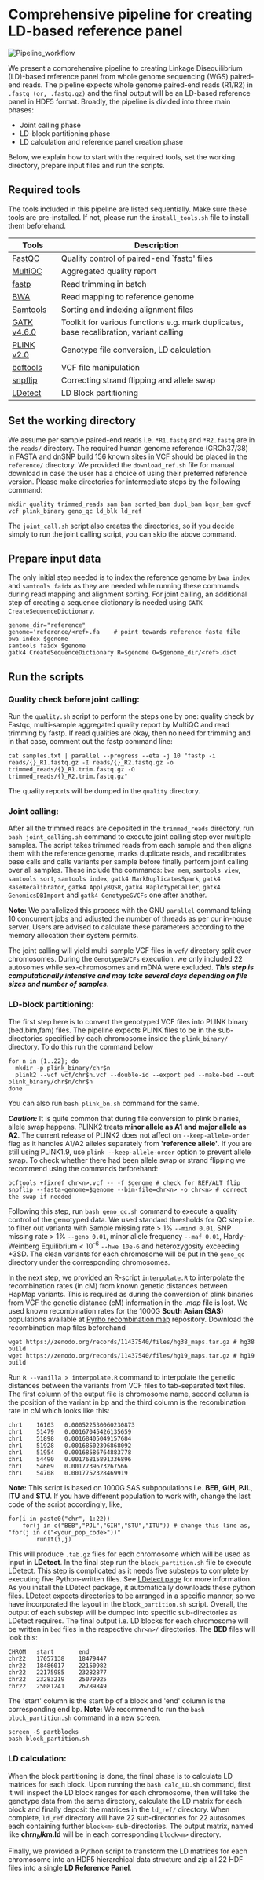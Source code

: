 # Comprehensive pipeline for creating LD-based reference panel
![Pipeline_workflow](https://github.com/user-attachments/assets/a8143c56-f936-4ceb-8f7f-c67a80478613)

We present a comprehensive pipeline to creating Linkage Disequilibrium (LD)-based reference panel from whole genome sequencing (WGS) paired-end reads. The pipeline expects whole genome paired-end reads (R1/R2) in `.fastq (or, .fastq.gz)` and the final output will be an LD-based reference panel in HDF5 format. 
Broadly, the pipeline is divided into three main phases:
* Joint calling phase
* LD-block partitioning phase
* LD calculation and reference panel creation phase

Below, we explain how to start with the required tools, set the working directory, prepare input files and run the scripts.
## Required tools
The tools included in this pipeline are listed sequentially. Make sure these tools are pre-installed. If not, please run the `install_tools.sh` file to install them beforehand. 

| Tools | Description |
| --- | --- |
| [FastQC](https://www.bioinformatics.babraham.ac.uk/projects/fastqc/) | Quality control of paired-end `fastq' files |
| [MultiQC](https://multiqc.info/) | Aggregated quality report |
| [fastp](https://github.com/OpenGene/fastp) | Read trimming in batch |
| [BWA](https://bio-bwa.sourceforge.net/) | Read mapping to reference genome |
| [Samtools](https://www.htslib.org/) | Sorting and indexing alignment files |
| [GATK v4.6.0](https://gatk.broadinstitute.org/hc/en-us) | Toolkit for various functions e.g. mark duplicates, base recalibration, variant calling |
| [PLINK v2.0](https://www.cog-genomics.org/plink/2.0/) | Genotype file conversion, LD calculation |
| [bcftools](https://samtools.github.io/bcftools/howtos/index.html) | VCF file manipulation |      
| [snpflip](https://github.com/biocore-ntnu/snpflip) | Correcting strand flipping and allele swap |
| [LDetect](https://bitbucket.org/nygcresearch/ldetect/src/master/) | LD Block partitioning | 

## Set the working directory
We assume per sample paired-end reads i.e. `*R1.fastq` and `*R2.fastq` are in the `reads/` directory. The required human genome reference (GRCh37/38) in FASTA and dnSNP [build 156](https://ftp.ncbi.nih.gov/snp/archive/b156/VCF/) known sites in VCF should be placed in the `reference/` directory. We provided the `download_ref.sh` file for manual download in case the user has a choice of using their preferred reference version. Please make directories for intermediate steps by the following command: 
```
mkdir quality trimmed_reads sam bam sorted_bam dupl_bam bqsr_bam gvcf vcf plink_binary geno_qc ld_blk ld_ref
```
The `joint_call.sh` script also creates the directories, so if you decide simply to run the joint calling script, you can skip the above command. 

## Prepare input data
The only initial step needed is to index the reference genome by `bwa index` and `samtools faidx` as they are needed while running these commands during read mapping and alignment sorting. For joint calling, an additional step of creating a sequence dictionary is needed using `GATK CreateSequenceDictionary`. 
```
genome_dir="reference"
genome='reference/<ref>.fa    # point towards reference fasta file
bwa index $genome
samtools faidx $genome
gatk4 CreateSequenceDictionary R=$genome O=$genome_dir/<ref>.dict
```
## Run the scripts
### Quality check before joint calling:
Run the `quality.sh` script to perform the steps one by one: quality check by Fastqc, multi-sample aggregated quality report by MultiQC and read trimming by fastp. If read qualities are okay, then no need for trimming and in that case, comment out the fastp command line:
```
cat samples.txt | parallel --progress --eta -j 10 "fastp -i reads/{}_R1.fastq.gz -I reads/{}_R2.fastq.gz -o trimmed_reads/{}_R1.trim.fastq.gz -O trimmed_reads/{}_R2.trim.fastq.gz"
```
The quality reports will be dumped in the `quality` directory. 

### Joint calling:
After all the trimmed reads are deposited in the `trimmed_reads` directory, run `bash joint_calling.sh` command to execute joint calling step over multiple samples. The script takes trimmed reads from each sample and then aligns them with the reference genome, marks duplicate reads, and recalibrates base calls and calls variants per sample before finally perform joint calling over all samples. These include the commands: `bwa mem`, `samtools view`, `samtools sort`, `samtools index`, `gatk4 MarkDuplicatesSpark`, `gatk4 BaseRecalibrator`, `gatk4 ApplyBQSR`, `gatk4 HaplotypeCaller`, `gatk4 GenomicsDBImport` and `gatk4 GenotypeGVCFs` one after another. 

**Note:** We parallelized this process with the GNU `parallel` command taking 10 concurrent jobs and adjusted the number of threads as per our in-house server. Users are advised to calculate these parameters according to the memory allocation their system permits. 

The joint calling will yield multi-sample VCF files in `vcf/` directory split over chromosomes. During the `GenotypeGVCFs` execution, we only included 22 autosomes while sex-chromosomes and mDNA were excluded. ***This step is computationally intensive and may take several days depending on file sizes and number of samples***. 

### LD-block partitioning: 
The first step here is to convert the genotyped VCF files into PLINK binary (bed,bim,fam) files. The pipeline expects PLINK files to be in the sub-directories specified by each chromosome inside the `plink_binary/` directory. To do this run the command below
```
for n in {1..22}; do 
  mkdir -p plink_binary/chr$n 
  plink2 --vcf vcf/chr$n.vcf --double-id --export ped --make-bed --out plink_binary/chr$n/chr$n 
done
```
You can also run `bash plink_bn.sh` command for the same. 

***Caution:*** It is quite common that during file conversion to plink binaries, allele swap happens. PLINK2 treats **minor allele as A1 and major allele as A2**. The current release of PLINK2 does not affect on `--keep-allele-order` flag as it handles A1/A2 alleles separately from **'reference allele'**. If you are still using PLINK1.9, use ``plink --keep-allele-order`` option to prevent allele swap. To check whether there had been allele swap or strand flipping we recommend using the commands beforehand:
```
bcftools +fixref chr<n>.vcf -- -f $genome # check for REF/ALT flip
snpflip --fasta-genome=$genome --bim-file=chr<n> -o chr<n> # correct the swap if needed
```
Following this step, run `bash geno_qc.sh` command to execute a quality control of the genotyped data. We used standard thresholds for QC step i.e. to filter out varianta with Sample missing rate > 1% `--mind 0.01`, SNP missing rate > 1% `--geno 0.01`, minor allele frequency `--maf 0.01`, Hardy-Weinberg Equilibrium < 10<sup>-6</sup> `--hwe 10e-6` and heterozygosity exceeding +3SD. The clean variants for each chromosome will be put in the `geno_qc` directory under the corresponding chromosomes.    

In the next step, we provided an R-script `interpolate.R` to interpolate the recombination rates (in cM) from known genetic distances between HapMap variants. This is required as during the conversion of plink binaries from VCF the genetic distance (cM) information in the *.map* file is lost. We used known recombination rates for the 1000G **South Asian (SAS)** populations available at [Pyrho recombination map](https://github.com/popgenmethods/pyrho?tab=readme-ov-file#human-recombination-maps) repository. Download the recombination map files beforehand
```
wget https://zenodo.org/records/11437540/files/hg38_maps.tar.gz # hg38 build
wget https://zenodo.org/records/11437540/files/hg19_maps.tar.gz # hg19 build
```

Run `R --vanilla > interpolate.R` command to interpolate the genetic distances between the variants from VCF files to tab-separated text files. The first column of the output file is chromosome name, second column is the position of the variant in bp and the third column is the recombination rate in cM which looks like this:
```
chr1	16103	0.000522530060230873
chr1	51479	0.00167045426135659
chr1	51898	0.00168405049157684
chr1	51928	0.00168502396868092
chr1	51954	0.00168586764883778
chr1	54490	0.00176815891336896
chr1	54669	0.0017739673267566
chr1	54708	0.0017752328469919
```
**Note:** This script is based on 1000G SAS subpopulations i.e. **BEB**, **GIH**, **PJL**, **ITU** and **STU**. If you have different population to work with, change the last code of the script accordingly, like, 
```
for(i in paste0("chr", 1:22))
    for(j in c("BEB","PJL","GIH","STU","ITU")) # change this line as, "for(j in c("<your_pop_code>"))"
        runIt(i,j)
```

This will produce `.tab.gz` files for each chromosome which will be used as input in **LDetect**. 
In the final step run the `block_partition.sh` file to execute LDetect. This step is complicated as it needs five substeps to complete by executing five Python-written files. See [LDetect page](https://bitbucket.org/nygcresearch/ldetect/src/master/) for more information. As you install the LDetect package, it automatically downloads these python files. LDetect expects directories to be arranged in a specific manner, so we have incorporated the layout in the `block_partition.sh` script. Overall, the output of each substep will be dumped into specific sub-directories as LDetect requires. The final output i.e. LD blocks for each chromosome will be written in `bed` files in the respective `chr<n>/` directories. The **BED** files will look this: 
```
CHROM	start		end
chr22	17057138	18479447
chr22	18486017	22150982
chr22	22175985	23282877
chr22	23283219	25079925
chr22	25081241	26789849
```
The 'start' column is the start bp of a block and 'end' column is the corresponding end bp.
**Note:** We recommend to run the `bash block_partition.sh` command in a new screen.
```
screen -S partblocks
bash block_partition.sh
```

### LD calculation:
When the block partitioning is done, the final phase is to calculate LD matrices for each block. Upon running the `bash calc_LD.sh` command, first it will inspect the LD block ranges for each chromosome, then will take the genotype data from the same directory, calculate the LD matrix for each block and finally deposit the matrices in the `ld_ref/` directory. When complete, `ld_ref` directory will have 22 sub-directories for 22 autosomes each containing further `block<m>` sub-directories. The output matrix, named like **chr$n_blk$m.ld** will be in each corresponding `block<m>` directory. 

Finally, we provided a Python script to transform the LD matrices for each chromosome into an HDF5 hierarchical data structure and zip all 22 HDF files into a single **LD Reference Panel**.   









